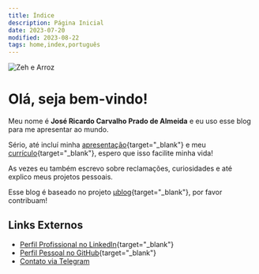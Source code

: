 ```yaml
---
title: Índice
description: Página Inicial
date: 2023-07-20
modified: 2023-08-22
tags: home,index,português
---
```

![](/assets/profile.jpg#profile-pic "Zeh e Arroz")

# <i class="fa-solid fa-user-astronaut"></i> Olá, seja bem-vindo!

Meu nome é **José Ricardo Carvalho Prado de Almeida** e eu uso esse blog para me apresentar ao mundo.

Sério, até incluí minha [apresentação](about.html "Quem é esse doido?"){target="_blank"} e meu [currículo](posts/curriculum.html "Currículo completo e atualizado"){target="_blank"}, espero que isso facilite minha vida!

As vezes eu também escrevo sobre reclamações, curiosidades e até explico meus projetos pessoais.

Esse blog é baseado no projeto [μblog](https://github.com/766F6964/mublog "Projeto externo utilizado na criação deste blog"){target="_blank"}, por favor contribuam!

## <i class="fa-regular fa-address-card"></i> Links Externos

- <i class="fa-brands fa-linkedin"></i> [Perfil Profissional no LinkedIn](https://www.linkedin.com/in/jos%C3%A9-ricardo-prado-de-almeida){target="_blank"}
- <i class="fa-brands fa-github"></i> [Perfil Pessoal no GitHub](https://github.com/zeh-almeida){target="_blank"}
- <i class="fa-brands fa-telegram"></i> <a href="${author_contact}" target="_blank" title="Perfil no Telegram">Contato via Telegram</a>
